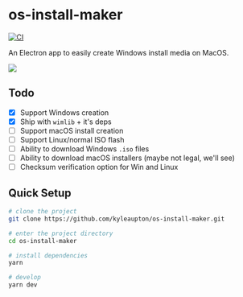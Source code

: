 # os-install-maker

[![CI](https://github.com/kyleaupton/os-install-maker/actions/workflows/ci.yml/badge.svg)](https://github.com/kyleaupton/os-install-maker/actions/workflows/ci.yml)


An Electron app to easily create Windows install media on MacOS.

![](https://raw.githubusercontent.com/kyleaupton/os-install-maker/main/docs/screenshot_1.png)

## Todo

- [x] Support Windows creation
- [x] Ship with `wimlib` + it's deps
- [ ] Support macOS install creation
- [ ] Support Linux/normal ISO flash
- [ ] Ability to download Windows `.iso` files
- [ ] Ability to download macOS installers (maybe not legal, we'll see)
- [ ] Checksum verification option for Win and Linux

## Quick Setup

```sh
# clone the project
git clone https://github.com/kyleaupton/os-install-maker.git

# enter the project directory
cd os-install-maker

# install dependencies
yarn

# develop
yarn dev
```
